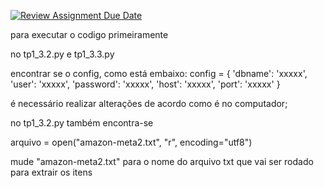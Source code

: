 [![Review Assignment Due Date](https://classroom.github.com/assets/deadline-readme-button-22041afd0340ce965d47ae6ef1cefeee28c7c493a6346c4f15d667ab976d596c.svg)](https://classroom.github.com/a/zixaop7v)


para executar o codigo primeiramente


no tp1_3.2.py e tp1_3.3.py

encontrar se o config, como está embaixo:
config = {
            'dbname': 'xxxxx',
            'user': 'xxxxx',
            'password': 'xxxxx',
            'host': 'xxxxx',
            'port': 'xxxxx'
        }

é necessário realizar alterações de acordo como é no computador;

no tp1_3.2.py também encontra-se 

arquivo = open("amazon-meta2.txt", "r", encoding="utf8")

mude "amazon-meta2.txt" para o nome do arquivo txt que vai ser rodado para extrair os itens
